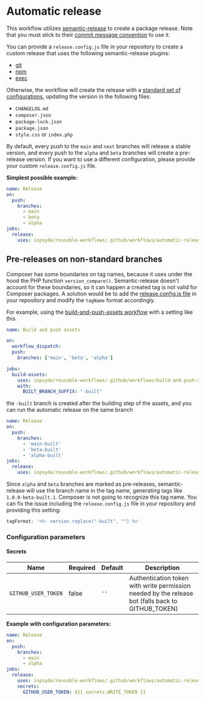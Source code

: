 # Automatic release

This workflow utilizes [semantic-release](https://github.com/semantic-release/semantic-release) to create a package
release.
Note that you must stick to
their [commit message convention](https://github.com/semantic-release/semantic-release#commit-message-format) to use it.

You can provide a `release.config.js` file in your repository to create a custom release that uses the following
semantic-release plugins:

- [git](https://github.com/semantic-release/git)
- [npm](https://github.com/semantic-release/npm)
- [exec](https://github.com/semantic-release/exec)

Otherwise, the workflow will create the release with a [standard set of configurations](../templates/automatic-release/release.config.js), updating the version in the
following files:

- `CHANGELOG.md`
- `composer.json`
- `package-lock.json`
- `package.json`
- `style.css` or `index.php`

By default, every push to the `main` and `next` branches will release a stable version, and every push to the `alpha`
and `beta` branches will create a pre-release version.
If you want to use a different configuration, please provide your custom `release.config.js` file.

**Simplest possible example:**

```yml
name: Release
on:
  push:
    branches:
      - main
      - beta
      - alpha
jobs:
  release:
    uses: inpsyde/reusable-workflows/.github/workflows/automatic-release.yml@main
```

## Pre-releases on non-standard branches

Composer has some boundaries on tag names, because it uses under the hood the PHP function `version_compare()`.
Semantic-release doesn't account for these boundaries, so it can happen a created tag is not valid for Composer packages.
A solution would be to add the [release.config.js file](https://github.com/inpsyde/reusable-workflows/blob/main/templates/automatic-release/release.config.js) in your repository and modify the `tagName` format accordingly.

For example, using the [build-and-push-assets workflow](https://github.com/inpsyde/reusable-workflows/blob/main/.github/workflows/build-and-push-assets.yml) with a setting like this
```yml
name: Build and push assets

on:
  workflow_dispatch:
  push:
    branches: ['main', 'beta', 'alpha']

jobs:
  build-assets:
    uses: inpsyde/reusable-workflows/.github/workflows/build-and-push-assets.yml@main
    with:
      BUILT_BRANCH_SUFFIX: "-built"
```
the `-built` branch is created after the building step of the assets, and you can run the automatic release on the same branch

```yml
name: Release
on:
  push:
    branches:
      - 'main-built'
      - 'beta-built'
      - 'alpha-built'
jobs:
  release:
    uses: inpsyde/reusable-workflows/.github/workflows/automatic-release.yml@main
```
Since `alpha` and `beta` branches are marked as pre-releases, semantic-release will use the branch name in the tag name, generating tags like `1.0.0-beta-built.1`.
Composer is not going to recognize this tag name.
You can fix the issue including the `release.config.js` file in your repository and providing this setting:
```js
tagFormat: '<%- version.replace("-built", "") %>'
```

### Configuration parameters

#### Secrets

| Name                | Required | Default | Description                                                                                       |
|---------------------|----------|---------|---------------------------------------------------------------------------------------------------|
| `GITHUB_USER_TOKEN` | false    | `''`    | Authentication token with write permission needed by the release bot (falls back to GITHUB_TOKEN) |

**Example with configuration parameters:**

```yml
name: Release
on:
  push:
    branches:
      - main
      - alpha
jobs:
  release:
    uses: inpsyde/reusable-workflows/.github/workflows/automatic-release.yml@main
    secrets:
      GITHUB_USER_TOKEN: ${{ secrets.WRITE_TOKEN }}
```
